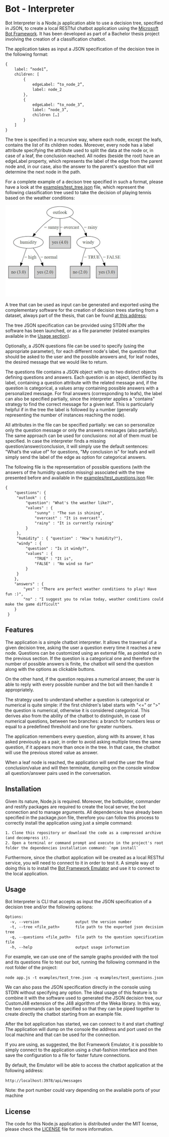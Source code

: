 # Bot - Interpreter
Bot Interpreter is a Node.js application able to use a decision tree, specified in JSON, to create a local RESTful chatbot application using the [Microsoft Bot Framework](https://dev.botframework.com/). It has been developed as part of a Bachelor thesis project involving the creation of a classification chatbot. 

The application takes as input a JSON specification of the decision tree in the following format: 

```
{
    label: “node1”, 
    children: [
        { 
            edgeLabel: “to_node_2”, 
            label: node_2
        },
        { 
            edgeLabel: “to_node_3”, 
            label: “node_3”, 
            children […]
        }
    ]
}

```

The tree is specified in a recursive way, where each node, except the leafs, contains the list of its children nodes. Moreover, every node has a label attribute specifying the attribute used to split the data at the node or, in case of a leaf, the conclusion reached. All nodes (beside the root) have an edgeLabel property, which represents the label of the edge from the parent node and, in our case, also the answer to the parent's question that will determine the next node in the path. 

For a complete example of a decison tree specified in such a format, please have a look at the [examples/test_tree.json](examples/test_tree.json) file, which represent the following classification tree used to take the decision of playing tennis based on the weather conditions:

![Graphical representation of the tree](examples/tree_test.jpg)


A tree that can be used as input can be generated and exported using the complementary software for the creation of decision trees starting from a dataset, always part of the thesis, that can be found [at this address](https://gitlab.inf.unibz.it/Davide.Sbetti/customj48);

The tree JSON specification can be provided using STDIN after the software has been launched, or as a file parameter (related examples available in the [Usage section](#usage)). 

Optionally, a JSON questions file can be used to specify (using the appropriate parameter), for each different node's label, the question that should be asked to the user and the possible answers and, for leaf nodes, the desired message that we would like to return.  

The questions file contains a JSON object with up to two distinct objects defining questions and answers. Each question is an object, identified by its label, containing a question attribute with the related message and, if the question is categorical, a values array containing possible answers with a personalized message. For final answers (corresponding to leafs), the label can also be specified partially, since the interpreter applies a "contains" strategy to find the correct message for a given leaf. This is particularly helpful if in the tree the label is followed by a number (generally representing the number of instances reaching the node).

All attributes in the file can be specified partially: we can so personalize only the question message or only the answers messages (also partially). The same approach can be used for conclusions: not all of them must be specified. In case the interpreter finds a missing question/answer/conclusion, it will simply use the default sentences: "What’s the value of" for questions, "My conclusion is" for
leafs and will simply send the label of the edge as option for categorical answers.

 The following file is the representation of possible questions (with the answers of the humidity question missing) associated with the tree presented before and available in the [examples/test_questions.json](examples/test_questions.json) file: 

```
{
    "questions": {
     "outlook" : {
         "question": "What's the weather like?",
         "values" : {
             "sunny" : "The sun is shining",
             "overcast" : "It is overcast",
             "rainy" : "It is currently raining"
         }
     },
     "humidity" : { "question" : "How's humidity?"},
     "windy" : {
         "question" : "Is it windy?",
         "values" : {
             "TRUE" : "It is",
             "FALSE" : "No wind so far"
         }
     }
    }, 
    "answers" : {
        "yes" : "There are perfect weather conditions to play! Have fun :)",
        "no" : "I suggest you to relax today, weather conditions could make the game difficult"
    }
 }
```


## Features

The application is a simple chatbot interpreter. It allows the traversal of a given decision tree, asking the user a question every time it reaches a new node. Questions can be customized using an external file, as pointed out in the previous section. If the question is a categorical one and therefore the number of possible answers is finite, the chatbot will send the question along with the options as clickable buttons.

On the other hand, if the question requires a numerical answer, the user is able to reply with every possible number and the bot will then handle it appropriately. 

The strategy used to understand whether a question is categorical or numerical is quite simple: if the first children's label starts with "<=" or ">" the question is numerical, otherwise it is considered categorical. This derives also from the ability of the chatbot to distinguish, in case of numerical questions, between two branches: a branch for numbers less or equal to a predefined threshold and one for greater numbers.

The application remembers every question, along with its answer, it has asked previously as a pair, in order to avoid asking multiple times the same question, if it appears more than once in the tree. In that case, the chatbot will use the previous stored value as answer. 

When a leaf node is reached, the application will send the user the final conclusion/value and will then terminate, dumping on the console window all question/answer pairs used in the conversation.

## Installation

Given its nature, Node.js is required. Moreover, the botbuilder, commander and restify packages are required to create the local server, the bot connection and to manage arguments. All dependencies have already been specified in the package.json file, therefore you can follow this process to correctly install the application using just a simple command:

    1. Clone this repository or download the code as a compressed archive (and decompress it).
    2. Open a terminal or command prompt and execute in the project's root folder the dependencies installation command: `npm install`

Furthermore, since the chatbot application will be created as a local RESTful service, you will need to connect to it in order to test it. A simple way of doing this is to install the [Bot Framework Emulator](https://github.com/Microsoft/BotFramework-Emulator/blob/master/README.md) and use it to connect to the local application.

## Usage

Bot Interpreter is CLI that accepts as input the JSON specification of a decision tree and/or the following options: 

```
Options:
  -v, --version                output the version number
  -t, --tree <file_path>       file path to the exported json decision tree
  -q, --questions <file_path>  file path to the question specification file
  -h, --help                   output usage information
  ```

For example, we can use one of the sample graphs provided with the tool and its questions file to test our bot, running the following command in the root folder of the project:

`node app.js -t examples/test_tree.json -q examples/test_questions.json`


We can also pass the JSON specification directly in the console using STDIN without specifying any option. The ideal usage of this feature is to combine it with the software used to generated the JSON decision tree, our CustomJ48 extension of the J48 algorithm of the Weka library. In this way, the two commands can be specified so that they can be piped together to create directly the chatbot starting from an example file.

After the bot application has started, we can connect to it and start chatting!
The application will dump on the console the address and port used on the local machine and that can be used for the connection. 

If you are using, as suggested, the Bot Framework Emulator, it is possible to simply connect to the application using a chat-fashion interface and then save the configuration to a file for faster future connections. 

By default, the Emulator will be able to access the chatbot application at the following address: 

`http://localhost:3978/api/messages`

Note: the port number could vary depending on the available ports of your machine

## License

The code for this Node.js application is distributed under the MIT license, please check the [LICENSE](LICENSE) file for more information. 